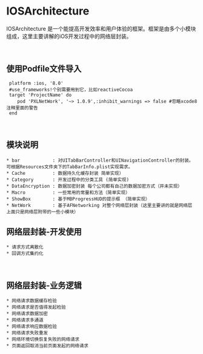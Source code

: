 # IOSArchitecture
IOSArchitecture 是一个能提高开发效率和用户体验的框架。框架是由多个小模块组成，这里主要讲解的iOS开发过程中的网络层封装。<br/>

<br/>


## 使用Podfile文件导入

    
     platform :ios, '8.0' 
     #use_frameworks!个别需要用到它，比如reactiveCocoa
     target 'ProjectName' do
        pod 'PXLNetWork', '~> 1.0.9',:inhibit_warnings => false #忽略xcode8 注释里面的警告
     end
    
<br/>

<!--## 默认依赖第三方库：-->
<!---->
<!--    pod 'MBProgressHUD', '~> 0.9.2'-->
<!--    pod 'AFNetworking', '~> 3.1.0'-->
<!--    pod 'MJRefresh', '~> 3.1.0'-->
<!--    pod 'SDWebImage', '~> 3.7.5'-->
<!--    pod 'Masonry', '~> 1.0.1'-->
<!--    pod 'YYModel', '~> 1.0.4'-->
<!--    pod 'YYCache', '~> 1.0.4'-->
<!---->
<!--<br/>-->

## 模块说明
    * bar            : 对UITabBarController和UINavigationController的封装。可根据Resources文件夹下的TabBarInfo.plist实现需求。
    * Cache          : 数据持久化缓存封装 简单实现）
    * Category       : 开发过程中的分类工具 (简单实现)
    * DataEncryption : 数据加密封装 每个公司都有自己的数据加密方式（并未实现）
    * Macro          : 一些常用的常量和方法（简单实现）
    * ShowBox        : 基于MBProgressHUD的提示框 （简单实现）
    * NetWork        : 基于AFNetworking 对整个网络层封装（这里主要讲的就是网络层 上面只是网络层附带的一些小模块）


## 网络层封装-开发使用
    * 请求方式离散化
    * 回调方式集约化

<br/>

## 网络层封装-业务逻辑
    * 网络请求数据缓存检验
    * 网络请求是否值得发起检验
    * 网络请求数据加密
    * 网络请求多通道
    * 网络请求响应数据检验
    * 网络请求失败重发
    * 网络环境切换恢复失败的网络请求
    * 页面返回取消当前页面发起的网络请求

<br/>










